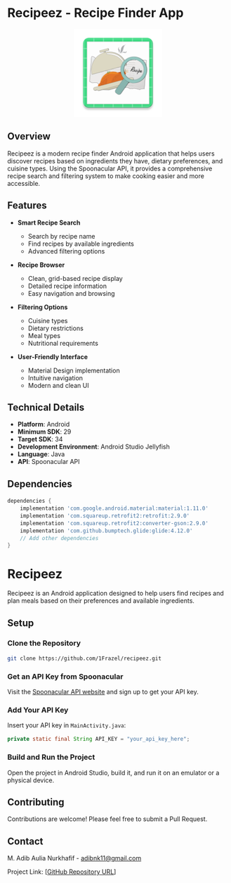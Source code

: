 # Recipeez - Recipe Finder App

<p align="center">
  <img src="app/src/main/res/mipmap-xxxhdpi/ic_launcher.webp" alt="Recipeez Logo" width="200"/>
</p>

## Overview
Recipeez is a modern recipe finder Android application that helps users discover recipes based on ingredients they have, dietary preferences, and cuisine types. Using the Spoonacular API, it provides a comprehensive recipe search and filtering system to make cooking easier and more accessible.

## Features
- **Smart Recipe Search**
  - Search by recipe name
  - Find recipes by available ingredients
  - Advanced filtering options

- **Recipe Browser**
  - Clean, grid-based recipe display
  - Detailed recipe information
  - Easy navigation and browsing

- **Filtering Options**
  - Cuisine types
  - Dietary restrictions
  - Meal types
  - Nutritional requirements

- **User-Friendly Interface**
  - Material Design implementation
  - Intuitive navigation
  - Modern and clean UI

## Technical Details
- **Platform**: Android
- **Minimum SDK**: 29
- **Target SDK**: 34
- **Development Environment**: Android Studio Jellyfish
- **Language**: Java
- **API**: Spoonacular API

## Dependencies
```gradle
dependencies {
    implementation 'com.google.android.material:material:1.11.0'
    implementation 'com.squareup.retrofit2:retrofit:2.9.0'
    implementation 'com.squareup.retrofit2:converter-gson:2.9.0'
    implementation 'com.github.bumptech.glide:glide:4.12.0'
    // Add other dependencies
}
```

# Recipeez

Recipeez is an Android application designed to help users find recipes and plan meals based on their preferences and available ingredients.

## Setup

### Clone the Repository
```bash
git clone https://github.com/1Frazel/recipeez.git
```

### Get an API Key from Spoonacular
Visit the [Spoonacular API website](https://spoonacular.com/food-api) and sign up to get your API key.

### Add Your API Key
Insert your API key in `MainActivity.java`:
```java
private static final String API_KEY = "your_api_key_here";
```

### Build and Run the Project
Open the project in Android Studio, build it, and run it on an emulator or a physical device.


## Contributing
Contributions are welcome! Please feel free to submit a Pull Request.

## Contact

M. Adib Aulia Nurkhafif - adibnk11@gmail.com

Project Link: [[GitHub Repository URL](https://github.com/1Frazel/Recipeez)]
